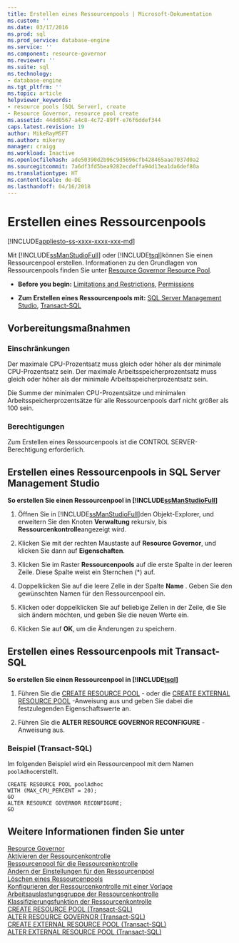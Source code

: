 ```yaml
---
title: Erstellen eines Ressourcenpools | Microsoft-Dokumentation
ms.custom: ''
ms.date: 03/17/2016
ms.prod: sql
ms.prod_service: database-engine
ms.service: ''
ms.component: resource-governor
ms.reviewer: ''
ms.suite: sql
ms.technology:
- database-engine
ms.tgt_pltfrm: ''
ms.topic: article
helpviewer_keywords:
- resource pools [SQL Server], create
- Resource Governor, resource pool create
ms.assetid: 44dd0567-a4c8-4c72-89ff-e76f6ddef344
caps.latest.revision: 19
author: MikeRayMSFT
ms.author: mikeray
manager: craigg
ms.workload: Inactive
ms.openlocfilehash: ade50390d2b96c9d5696cfb428465aae7037d0a2
ms.sourcegitcommit: 7a6df3fd5bea9282ecdeffa94d13ea1da6def80a
ms.translationtype: HT
ms.contentlocale: de-DE
ms.lasthandoff: 04/16/2018
---
```

# <a name="create-a-resource-pool"></a>Erstellen eines Ressourcenpools
[!INCLUDE[appliesto-ss-xxxx-xxxx-xxx-md](../../includes/appliesto-ss-xxxx-xxxx-xxx-md.md)]

  Mit [!INCLUDE[ssManStudioFull](../../includes/ssmanstudiofull-md.md)] oder [!INCLUDE[tsql](../../includes/tsql-md.md)]können Sie einen Ressourcenpool erstellen. Informationen zu den Grundlagen von Ressourcenpools finden Sie unter [Resource Governor Resource Pool](../../relational-databases/resource-governor/resource-governor-resource-pool.md).  
  
-   **Before you begin:**  [Limitations and Restrictions](#LimitationsRestrictions), [Permissions](#Permissions)  
  
-   **Zum Erstellen eines Ressourcenpools mit:**  [SQL Server Management Studio](#CreRPProp), [Transact-SQL](#CreRPTSQL)  
  
##  <a name="BeforeYouBegin"></a> Vorbereitungsmaßnahmen  
  
###  <a name="LimitationsRestrictions"></a> Einschränkungen  
 Der maximale CPU-Prozentsatz muss gleich oder höher als der minimale CPU-Prozentsatz sein. Der maximale Arbeitsspeicherprozentsatz muss gleich oder höher als der minimale Arbeitsspeicherprozentsatz sein.  
  
 Die Summe der minimalen CPU-Prozentsätze und minimalen Arbeitsspeicherprozentsätze für alle Ressourcenpools darf nicht größer als 100 sein.  
  
###  <a name="Permissions"></a> Berechtigungen  
 Zum Erstellen eines Ressourcenpools ist die CONTROL SERVER-Berechtigung erforderlich.  
  
##  <a name="CreRPProp"></a> Erstellen eines Ressourcenpools in SQL Server Management Studio  
 **So erstellen Sie einen Ressourcenpool in [!INCLUDE[ssManStudioFull](../../includes/ssmanstudiofull-md.md)]**  
  
1.  Öffnen Sie in [!INCLUDE[ssManStudioFull](../../includes/ssmanstudiofull-md.md)]den Objekt-Explorer, und erweitern Sie den Knoten **Verwaltung** rekursiv, bis **Ressourcenkontrolle**angezeigt wird.  
  
2.  Klicken Sie mit der rechten Maustaste auf **Resource Governor**, und klicken Sie dann auf **Eigenschaften**.  
  
3.  Klicken Sie im Raster **Ressourcenpools** auf die erste Spalte in der leeren Zeile. Diese Spalte weist ein Sternchen (*) auf.  
  
4.  Doppelklicken Sie auf die leere Zelle in der Spalte **Name** . Geben Sie den gewünschten Namen für den Ressourcenpool ein.  
  
5.  Klicken oder doppelklicken Sie auf beliebige Zellen in der Zeile, die Sie sich ändern möchten, und geben Sie die neuen Werte ein.  
  
6.  Klicken Sie auf **OK**, um die Änderungen zu speichern.  
  
##  <a name="CreRPTSQL"></a> Erstellen eines Ressourcenpools mit Transact-SQL  
 **So erstellen Sie einen Ressourcenpool in [!INCLUDE[tsql](../../includes/tsql-md.md)]**  
  
1.  Führen Sie die [CREATE RESOURCE POOL](../../t-sql/statements/create-resource-pool-transact-sql.md) - oder die [CREATE EXTERNAL RESOURCE POOL](../../t-sql/statements/create-external-resource-pool-transact-sql.md) -Anweisung aus und geben Sie dabei die festzulegenden Eigenschaftswerte an.  
  
2.  Führen Sie die **ALTER RESOURCE GOVERNOR RECONFIGURE** -Anweisung aus.  
  
### <a name="example-transact-sql"></a>Beispiel (Transact-SQL)  
 Im folgenden Beispiel wird ein Ressourcenpool mit dem Namen `poolAdhoc`erstellt.  
  
```  
CREATE RESOURCE POOL poolAdhoc  
WITH (MAX_CPU_PERCENT = 20);  
GO  
ALTER RESOURCE GOVERNOR RECONFIGURE;  
GO  
```  
  
## <a name="see-also"></a>Weitere Informationen finden Sie unter  
 [Resource Governor](../../relational-databases/resource-governor/resource-governor.md)   
 [Aktivieren der Ressourcenkontrolle](../../relational-databases/resource-governor/enable-resource-governor.md)   
 [Ressourcenpool für die Ressourcenkontrolle](../../relational-databases/resource-governor/resource-governor-resource-pool.md)   
 [Ändern der Einstellungen für den Ressourcenpool](../../relational-databases/resource-governor/change-resource-pool-settings.md)   
 [Löschen eines Ressourcenpools](../../relational-databases/resource-governor/delete-a-resource-pool.md)   
 [Konfigurieren der Ressourcenkontrolle mit einer Vorlage](../../relational-databases/resource-governor/configure-resource-governor-using-a-template.md)   
 [Arbeitsauslastungsgruppe der Ressourcenkontrolle](../../relational-databases/resource-governor/resource-governor-workload-group.md)   
 [Klassifizierungsfunktion der Ressourcenkontrolle](../../relational-databases/resource-governor/resource-governor-classifier-function.md)   
 [CREATE RESOURCE POOL &#40;Transact-SQL&#41;](../../t-sql/statements/create-resource-pool-transact-sql.md)   
 [ALTER RESOURCE GOVERNOR &#40;Transact-SQL&#41;](../../t-sql/statements/alter-resource-governor-transact-sql.md)   
 [CREATE EXTERNAL RESOURCE POOL &#40;Transact-SQL&#41;](../../t-sql/statements/create-external-resource-pool-transact-sql.md)   
 [ALTER EXTERNAL RESOURCE POOL &#40;Transact-SQL&#41;](../../t-sql/statements/alter-external-resource-pool-transact-sql.md)  
  
  
